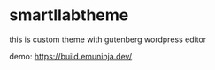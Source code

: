 # smartllabtheme

this is custom theme with gutenberg wordpress editor

demo: https://build.emuninja.dev/
